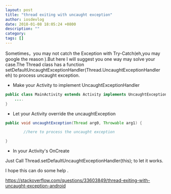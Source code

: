 ```yaml
---
layout: post
title: "thread exiting with uncaught exception"
author: iosdevlog
date: 2018-01-08 18:05:24 +0800
description: ""
category: 
tags: []
---
```


Sometimes，you may not catch the Exception with Try-Catch(eh,you may google the reason ).But here I will suggest you one way may solve your case.The Thread class has a function setDefaultUncaughtExceptionHandler(Thread.UncaughtExceptionHandler eh) to process uncaught exception.

* Make your Activity to implement UncaughtExceptionHandler

```java
public class MainActivity extends Activity implements UncaughtExceptionHandler {
    ....
}
```

* Let your Activity override the uncaughtException

```java
public void uncaughtException(Thread arg0, Throwable arg1) {

        //here to process the uncaught exception

}
```

* In your Activity's OnCreate

Just Call Thread.setDefaultUncaughtExceptionHandler(this); to let it works.

I hope this can do some help .



<https://stackoverflow.com/questions/33603849/thread-exiting-with-uncaught-exception-android>
